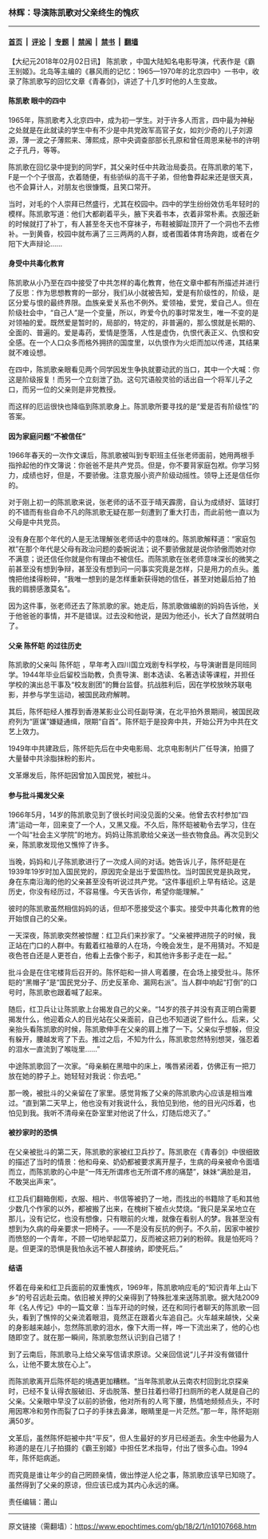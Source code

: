 ### 林辉：导演陈凯歌对父亲终生的愧疚

---

#### [首页](../../../..?n10107668) &nbsp;|&nbsp; [评论](../../../../../epoch-comment?n10107668) &nbsp;|&nbsp; [专题](../../../../../epoch-special?n10107668) &nbsp;|&nbsp; [禁闻](../../../../../epoch-news?n10107668) &nbsp;|&nbsp; [禁书](../../../../../books?n10107668) &nbsp;|&nbsp; [翻墙](https://github.com/gfw-breaker/nogfw/blob/master/README.md?n10107668)


<div class="post_content" id="artbody" itemprop="articleBody">
 <!-- article content begin -->
 <p>
  【大纪元2018年02月02日讯】
  <ok href="https://www.epochtimes.com/gb/tag/%E9%99%88%E5%87%AF%E6%AD%8C.html">
   陈凯歌
  </ok>
  ，中国大陆知名电影导演，代表作是《霸王别姬》。北岛等主编的《暴风雨的记忆：1965—1970年的北京四中》一书中，收录了陈凯歌写的回忆文章《青春剑》，讲述了十几岁时他的人生变故。
 </p>
 <h4>
  <strong>
   <ok href="https://www.epochtimes.com/gb/tag/%E9%99%88%E5%87%AF%E6%AD%8C.html">
    陈凯歌
   </ok>
   眼中的四中
  </strong>
 </h4>
 <p>
  1965年，陈凯歌考入北京四中，成为初一学生。对于许多人而言，四中最为神秘之处就是在此就读的学生中有不少是中共党政军高官子女，如刘少奇的儿子刘源源，薄一波之子薄熙来、薄熙成，原中央调查部部长孔原和曾任周恩来秘书的许明之子孔丹，等等。
 </p>
 <p>
  陈凯歌在回忆录中提到的同学F，其父亲时任中共政治局委员。在陈凯歌的笔下，F是一个个子很高，衣着随便，有些骄纵的高干子弟，但他鲁莽起来还是很天真，也不会算计人，对朋友也很慷慨，且笑口常开。
 </p>
 <p>
  当时，对毛的个人崇拜已然盛行，尤其在校园中。四中的学生纷纷效仿毛年轻时的模样。陈凯歌写道：他们大都剃着平头，腋下夹着书本，衣着非常朴素。衣服还新的时候就打了补丁，有人甚至冬天也不穿袜子，布鞋被脚趾顶开了一个洞也不去修补。一到黄昏，校园中就布满了三三两两的人群，或者围着体育场奔跑，或者在夕阳下大声辩论……
 </p>
 <h4>
  <strong>
   身受中共毒化教育
  </strong>
 </h4>
 <p>
  陈凯歌从小乃至在四中接受了中共怎样的毒化教育，他在文章中都有所描述并进行了反思：作为思想教育的一部分，我们从小就被告知，爱是有阶级性的，阶级，是区分爱与恨的最终界限。血族亲爱关系也不例外。爱领袖，爱党，爱自己人。但在阶级社会中，“自己人”是一个变量，所以，昨爱今仇的事时常发生，唯一不变的是对领袖的爱。既然爱是暂时的，局部的，特定的，非普遍的，那么恨就是长期的、全面的、普遍的。爱是毒药，爱情是堕落，人性是虚伪，仇恨代表正义、仇恨和安全感。在一个人口众多而格外拥挤的国度里，以仇恨作为火炬而加以传递，其结果就不难设想。
 </p>
 <p>
  在四中，陈凯歌亲眼看见两个同学因发生争执就要动武的当口，其中一个大喊：你这是阶级报复！而另一个立刻泄了劲。这句咒语般灵验的话出自一个将军儿子之口，而另一位的父亲则是非党教授。
 </p>
 <p>
  而这样的厄运很快也降临到陈凯歌身上。陈凯歌所要寻找的是“爱是否有阶级性”的答案。
 </p>
 <h4>
  <strong>
   因为家庭问题“不被信任”
  </strong>
 </h4>
 <p>
  1966年春天的一次作文课后，陈凯歌被叫到专职班主任张老师面前，她用两根手指拎起他的作文簿说：你爸爸不是共产党员。但是，你不要背家庭包袱。你学习努力，成绩也好，但是，不要骄傲。注意克服小资产阶级动摇性。领导上还是信任你的。
 </p>
 <p>
  对于刚上初一的陈凯歌来说，张老师的话不亚于晴天霹雳，自认为成绩好、篮球打的不错而有些自命不凡的陈凯歌无疑在那一刻遭到了重大打击，而此前他一直以为父母是中共党员。
 </p>
 <p>
  没有身在那个年代的人是无法理解张老师话中的意味的。陈凯歌解释道：“家庭包袱”在那个年代是父母有政治问题的委婉说法；说不要骄傲就是说你骄傲而她对你不满意；说还信任你就是你有理由不被信任。而陈凯歌在张老师意味深长的微笑之前甚至没有想到争辩，甚至没有想到问一问事实究竟是怎样，只是用力的点头。羞愧把他揉得粉碎，“我唯一想到的是怎样重新获得她的信任，甚至对她最后拍了拍我的肩膀感激莫名”。
 </p>
 <p>
  因为这件事，张老师还去了陈凯歌的家。她走后，陈凯歌做编剧的妈妈告诉他，关于他爸爸的事情，并不是错误。过去没和他说，是因为他还小，长大了自然就明白了。
 </p>
 <h4>
  <strong>
   父亲
   <ok href="https://www.epochtimes.com/gb/tag/%E9%99%88%E6%80%80%E7%9A%91.html">
    陈怀皑
   </ok>
   的过往历史
  </strong>
 </h4>
 <p>
  陈凯歌的父亲叫
  <ok href="https://www.epochtimes.com/gb/tag/%E9%99%88%E6%80%80%E7%9A%91.html">
   陈怀皑
  </ok>
  ，早年考入四川国立戏剧专科学校，与导演谢晋是同班同学。1944年毕业后留校当助教，负责导演、剧本选读、名著选读等课程，并担任学校的演出总干事及“校友剧团”的舞台监督。抗战胜利后，因在学校放映苏联电影，并参与学生运动，被国民政府解聘。
 </p>
 <p>
  其后，陈怀皑经人推荐到香港某影业公司任副导演，在北平拍外景期间，被国民政府列为“匪谋”嫌疑通缉，限期“自首”。陈怀皑于是投奔中共，开始公开为中共在文艺上效力。
 </p>
 <p>
  1949年中共建政后，陈怀皑先后在中央电影局、北京电影制片厂任导演，拍摄了大量替中共涂脂抹粉的影片。
 </p>
 <p>
  文革爆发后，陈怀皑因曾加入国民党，被批斗。
 </p>
 <h4>
  <strong>
   参与批斗揭发父亲
  </strong>
 </h4>
 <p>
  1966年5月，14岁的陈凯歌见到了很长时间没见面的父亲。他曾去农村参加“四清”运动一年，回来变了一个人，又黑又瘦。不久后，陈怀皑被勒令去学习，住在一个叫“社会主义学院”的地方。妈妈让陈凯歌给父亲送一些衣物食品。再次见到父亲，陈凯歌发现他又憔悴了许多。
 </p>
 <p>
  当晚，妈妈和儿子陈凯歌进行了一次成人间的对话。她告诉儿子，陈怀皑是在1939年19岁时加入国民党的，原因完全是出于爱国热忱。当时国民党是执政党，身在东南沿海的他的父亲甚至没有听说过共产党。“这件事组织上早有结论。这是历史，你没有经历过，不容易懂。今天告诉你，希望你能理解。”
 </p>
 <p>
  彼时的陈凯歌虽然相信妈妈的话，但却不愿接受这个事实。接受中共毒化教育的他开始恨自己的父亲。
 </p>
 <p>
  一天深夜，陈凯歌突然被惊醒：红卫兵们来抄家了。“父亲被押进院子的时候，我正站在门口的人群中。有戴着红袖章的人在场，今晚会发生，是不用猜对。不知是夜色苍白还是人更苍白，他看上去像个影子，和其他许多影子走在一起。”
 </p>
 <p>
  批斗会是在住宅楼背后召开的。陈怀皑和一排人弯着腰，在会场上接受批斗。陈怀皑的“黑帽子”是“国民党分子、历史反革命、漏网右派”。当人群中响起“打倒”的口号时，陈凯歌也跟着喊了起来。
 </p>
 <p>
  随后，红卫兵让让陈凯歌上台揭发自己的父亲。“14岁的孩子并没有真正明白需要揭发什么，他迎着众人的目光站在父亲面前，自己也不知道说了些什么。后来，父亲抬头看陈凯歌的时候，陈凯歌伸手在父亲的肩上推了一下。父亲似乎想躲，但没有躲开，腰越发弯了下去。推过之后，不知为什么，陈凯歌忽然特别想哭，强忍着的泪水一直流到了喉咙里……”
 </p>
 <p>
  中途陈凯歌回了一次家。“母亲躺在黑暗中的床上，嘴唇紧闭着，仿佛正有一把刀放在她的脖子上。她轻轻对我说：你去吧。”
 </p>
 <p>
  那一晚，被批斗的父亲留在了家里。感觉背叛了父亲的陈凯歌内心应该是相当难过。“直到第二天早上，他也没有对我说什么，我怕见到他，他的目光闪烁着，也怕见到我。我听不清母亲在卧室里对他说了什么，灯随后熄灭了。”
 </p>
 <h4>
  <strong>
   被抄家时的恐惧
  </strong>
 </h4>
 <p>
  在父亲被批斗的第二天，陈凯歌的家被红卫兵抄了。陈凯歌在《青春剑》中很细致的描述了当时的情景：他和母亲、奶奶都被要求离开屋子，生病的母亲被命令面墙而立，而陈凯歌的心中是“一阵无所谓疼也无所谓不疼的痛楚”，妹妹“满脸是泪，不敢哭出声来”。
 </p>
 <p>
  红卫兵们翻箱倒柜，衣服、相片、书信等被扔了一地，而找出的书籍除了毛和其他少数几个作家的以外，都被搬了出来，在槐树下被点火焚烧。“我只是呆呆地立在那儿，没有记忆，也没有想像，只有眼前的火堆，就像在看别人的梦。我甚至没有想到为久病的母亲要求一把椅子。——不是没有反抗的例子。不久前，因家中被抄而愤怒的一个青年，不顾一切地举起菜刀，反而被这把刀剁的粉碎。我是怕死吗？是。但更深的恐惧是我怕永远不被人群接纳，即使死后。”
 </p>
 <h4>
  <strong>
   结语
  </strong>
 </h4>
 <p>
  怀着在母亲和红卫兵面前的双重愧疚，1969年，陈凯歌响应毛的“知识青年上山下乡”的号召远赴云南。依旧被关押的父亲得到了特殊批准来送陈凯歌。据大陆2009年《名人传记》中的一篇文章：当车开动的时候，还在和同行者聊天的陈凯歌一回头，看到了憔悴的父亲流着眼泪，竟然正在跟着火车追自己。火车越来越快，父亲的身影越来越小，忽然陈凯歌的泪水，像下大雨一样，哗一下流出来了，他的心也随即空了。就在那一瞬间，陈凯歌忽然认识到自己错了！
 </p>
 <p>
  到了云南后，陈凯歌马上给父亲写信请求原谅。父亲回信说“儿子并没有做错什么，让他不要太放在心上”。
 </p>
 <p>
  而陈凯歌离开后陈怀皑的境遇更加糟糕。“当年陈凯歌从云南农村回到北京探亲时，已经不复认得衣服破旧、牙齿脱落、整日拄着扫帚打扫厕所的老人就是自己的父亲。父亲眼中早没了以前的骄傲，他对所有的人弯下腰，热情地频频点头，不时用因寒冷和劳作而裂了口子的手抹去鼻涕，眼睛里是一片茫然。”那一年，陈怀皑刚满50岁。
 </p>
 <p>
  文革后，虽然陈怀皑被中共“平反”，但人生最好的岁月已经逝去。余生中他最为人称道的是在儿子拍摄的《霸王别姬》中担任艺术指导，付出了很多心血。1994年，陈怀皑病逝。
 </p>
 <p>
  而究竟是谁让年少的自己罔顾亲情，做出悖逆人伦之事，陈凯歌应该早已知晓了。虽然得到了父亲的原谅，但应该已成为其内心永远的痛。
 </p>
 <p>
  责任编辑：莆山
 </p>
 <p>
 </p>
 <!-- article content end -->
 <div id="below_article_ad">
 </div>
</div>


---

原文链接（需翻墙）：https://www.epochtimes.com/gb/18/2/1/n10107668.htm